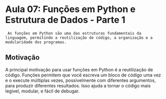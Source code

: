 # Aula 07: Funções em Python e Estrutura de Dados - Parte 1

     As funções em Python são uma das estruturas fundamentais da linguagem, permitindo a reutilização de código, a organização e a modularidade dos programas. 

## Motivação
A principal motivação para usar funções em Python é a reutilização de código. Funções permitem que você escreva um bloco de código uma vez e o execute múltiplas vezes, possivelmente com diferentes argumentos, para produzir diferentes resultados. Isso ajuda a tornar o código mais legível, modular, e fácil de debugar.